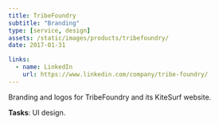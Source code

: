 ```yaml
---
title: TribeFoundry
subtitle: "Branding"
type: [service, design]
assets: /static/images/products/tribefoundry/
date: 2017-01-31

links:
  - name: LinkedIn
    url: https://www.linkedin.com/company/tribe-foundry/
---
```


Branding and logos for TribeFoundry and its KiteSurf website.

**Tasks**: UI design.
